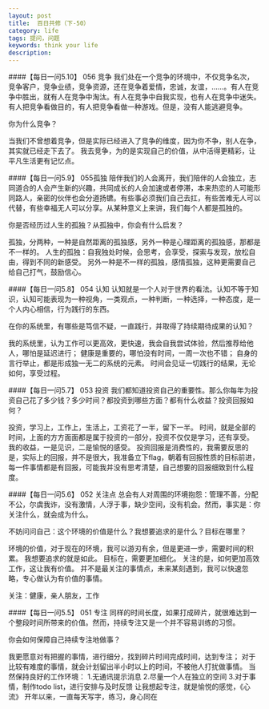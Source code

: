 ```yaml
---
layout: post
title:  百日共修（下-50）
category: life
tags: 提问，问题
keywords: think your life
description:
---
```



####【每日一问5.10】 056 竞争
我们处在一个竞争的环境中，不仅竞争名次，竞争客户，竞争业绩，竞争资源，还在竞争着爱情，忠诚，友谊，……。有人在竞争中胜出，就有人在竞争中淘汰。有人在竞争中自我实现，也有人在竞争中迷失。有人把竞争看做目的，有人把竞争看做一种游戏。但是，没有人能逃避竞争。
 
你为什么竞争？

当我们不曾想着竞争，但是实际已经进入了竞争的维度，因为你不争，别人在争，其实就已经走下去了。
我去竞争，为的是实现自己的价值，从中活得更精彩，让平凡生活更有记忆点。

####【每日一问5.9】 055孤独
陪伴我们的人会离开，我们陪伴的人会独立，志同道合的人会产生新的兴趣，共同成长的人会加速或者停滞，本来热恋的人可能形同路人，亲密的伙伴也会分道扬镳。有些事必须我们自己去扛，有些苦难无人可以代替，有些幸福无人可以分享。从某种意义上来讲，我们每个人都是孤独的。
 
你是否经历过人生的孤独？从孤独中，你会有什么启发？

孤独，分两种，一种是自然距离的孤独感，另外一种是心理距离的孤独感，那都是不一样的。
人生的孤独：自我独处时候，会思考，会享受，探索与发现，放松自由，得到不同的新感受。
另外一种是不一样的孤独，感情孤独，这种更需要自己给自己打气，鼓励信心。


####【每日一问5.8】 054 认知
认知就是一个人对于世界的看法。认知不等于知识，认知可能表现为一种视角，一类观点，一种判断，一种选择，一种态度，是一个人内心相信，行为践行的东西。
 
在你的系统里，有哪些是笃信不疑，一直践行，并取得了持续期待成果的认知？

我的系统里，认为工作可以更高效，更快速，我会自我尝试体验，然后推荐给他人，哪怕是延迟进行；
健康是重要的，哪怕没有时间，一周一次也不错；
自身的言行举止，都是形成独一无二的系统的元素。
时间会见证一切践行的结果，无论如何，享受过程。

####【每日一问5.7】 053 投资
我们都知道投资自己的重要性。那么你每年为投资自己花了多少钱？多少时间？都投资到哪些方面？都有什么收益？投资回报如何？

投资，学习上，工作上，生活上，工资花了一半，留下一半。
时间，就是全部的时间，上面的方方面面都是属于投资的一部分，投资不仅仅是学习，还有享受。
我的收益，一是见识，二是愉悦的感受。
投资回报是消费性的，我需要反思的是，实际上的回报，并不是很大，我准备立下flag，朝着有回报性质的目标前进，每一件事情都是有回报，可能我并没有思考清楚，自己想要的回报细致到什么程度。



####【每日一问5.6】 052 关注点
总会有人对周围的环境抱怨：管理不善，分配不公，尔虞我诈，没有激情，人浮于事，缺少空间，没有机会。然而，事实是：你关注什么，就会成为什么。
 
不妨问问自己：这个环境的价值是什么？我想要追求的是什么？目标在哪里？

环境的价值，对于现在的环境，我可以游刃有余，但是更进一步，需要时间的积累。
我想要追求的就是如此。
目标在，需要更加细化。
关注的是，如何更加高效工作，这让我有价值。
并不是最关注的事情点，未来某刻遇到，我可以快速忽略，专心做认为有价值的事情。

关注：健康，亲人朋友，工作

####【每日一问5.5】 051 专注
同样的时间长度，如果打成碎片，就很难达到一个整段时间所带来的价值。然而，持续专注又是一个并不容易训练的习惯。
 
你会如何保障自己持续专注地做事？

我更愿意对有把握的事情，进行细分，找到碎片时间完成时间，达到专注；
对于比较有难度的事情，就会计划留出半小时以上的时间，不被他人打扰做事情。
当然保持良好的工作环境：
1.无通讯提示消息
2.尽量一个人在独立的空间
3.对于事情，制作todo list，进行安排与及时反馈
让我想起专注，就是愉悦的感觉，《心流》
开年以来，一直每天写字，练习，身心同在


